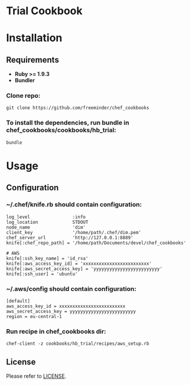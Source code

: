 Trial Cookbook
==============

# Installation
## Requirements

* **Ruby >= 1.9.3**
* **Bundler**

### Clone repo:

    git clone https://github.com/freeminder/chef_cookbooks

### To install the dependencies, run bundle in chef_cookbooks/cookbooks/hb_trial:

    bundle

# Usage
## Configuration

### ~/.chef/knife.rb should contain configuration:

    log_level                :info
    log_location             STDOUT
    node_name                'dim'
    client_key               '/home/path/.chef/dim.pem'
    chef_server_url          'http://127.0.0.1:8889'
    knife[:chef_repo_path] = '/home/path/Documents/devel/chef_cookbooks'

    # AWS
    knife[:ssh_key_name] = 'id_rsa'
    knife[:aws_access_key_id] = 'xxxxxxxxxxxxxxxxxxxxxxxxx'
    knife[:aws_secret_access_key] = 'yyyyyyyyyyyyyyyyyyyyyyyyy'
    knife[:ssh_user] = 'ubuntu'

### ~/.aws/config should contain configuration:

    [default]
    aws_access_key_id = xxxxxxxxxxxxxxxxxxxxxxxxx
    aws_secret_access_key = yyyyyyyyyyyyyyyyyyyyyyyyy
    region = eu-central-1

### Run recipe in chef_cookbooks dir:

    chef-client -z cookbooks/hb_trial/recipes/aws_setup.rb

## License

Please refer to [LICENSE](/LICENSE).

